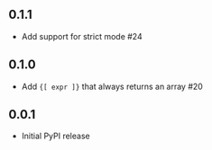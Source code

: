 ## 0.1.1

- Add support for strict mode #24

## 0.1.0

- Add `{[ expr ]}` that always returns an array #20

## 0.0.1

- Initial PyPI release
